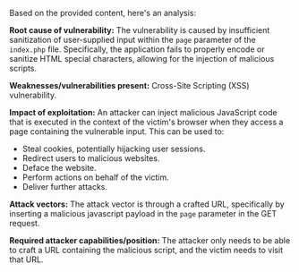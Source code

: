 Based on the provided content, here's an analysis:

**Root cause of vulnerability:** The vulnerability is caused by insufficient sanitization of user-supplied input within the `page` parameter of the `index.php` file. Specifically, the application fails to properly encode or sanitize HTML special characters, allowing for the injection of malicious scripts.

**Weaknesses/vulnerabilities present:** Cross-Site Scripting (XSS) vulnerability.

**Impact of exploitation:** An attacker can inject malicious JavaScript code that is executed in the context of the victim's browser when they access a page containing the vulnerable input. This can be used to:
* Steal cookies, potentially hijacking user sessions.
* Redirect users to malicious websites.
* Deface the website.
* Perform actions on behalf of the victim.
* Deliver further attacks.

**Attack vectors:** The attack vector is through a crafted URL, specifically by inserting a malicious javascript payload in the `page` parameter in the GET request.

**Required attacker capabilities/position:** The attacker only needs to be able to craft a URL containing the malicious script, and the victim needs to visit that URL.
